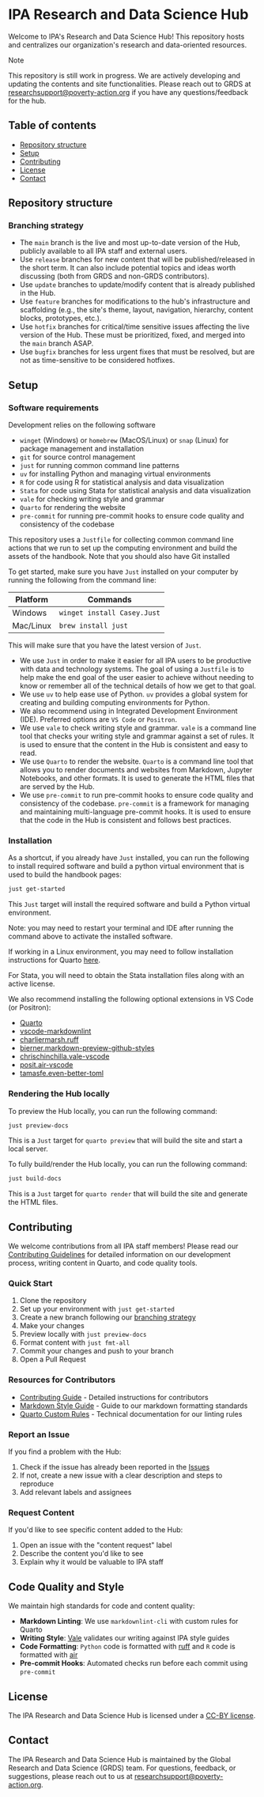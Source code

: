# IPA Research and Data Science Hub

Welcome to IPA's Research and Data Science Hub! This repository hosts and centralizes our organization's research and data-oriented resources.

> [!NOTE]
> This repository is still work in progress. We are actively developing and updating the contents and site functionalities. Please reach out to GRDS at [researchsupport@poverty-action.org](researchsupport@poverty-action.org) if you have any questions/feedback for the hub.

## Table of contents

* [Repository structure](#repository-structure)
* [Setup](#setup)
* [Contributing](#contributing)
* [License](#license)
* [Contact](#contact)

## Repository structure

### Branching strategy

* The `main` branch is the live and most up-to-date version of the Hub, publicly available to all IPA staff and external users.
* Use `release` branches for new content that will be published/released in the short term. It can also include potential topics and ideas worth discussing (both from GRDS and non-GRDS contributors).
* Use `update` branches to update/modify content that is already published in the Hub.
* Use `feature` branches for modifications to the hub's infrastructure and scaffolding (e.g., the site's theme, layout, navigation, hierarchy, content blocks, prototypes, etc.).
* Use `hotfix` branches for critical/time sensitive issues affecting the live version of the Hub. These must be prioritized, fixed, and merged into the `main` branch ASAP.
* Use `bugfix` branches for less urgent fixes that must be resolved, but are not as time-sensitive to be considered hotfixes.

## Setup

### Software requirements

Development relies on the following software

* `winget` (Windows) or `homebrew` (MacOS/Linux) or `snap` (Linux) for package management and installation
* `git` for source control management
* `just` for running common command line patterns
* `uv` for installing Python and managing virtual environments
* `R` for code using R for statistical analysis and data visualization
* `Stata` for code using Stata for statistical analysis and data visualization
* `vale` for checking writing style and grammar
* `Quarto` for rendering the website
* `pre-commit` for running pre-commit hooks to ensure code quality and consistency of the codebase

This repository uses a `Justfile` for collecting common command line actions that we run
to set up the computing environment and build the assets of the handbook. Note that you
should also have Git installed

To get started, make sure you have `Just` installed on your computer by running the
following from the command line:

| Platform  | Commands                                                                                  |
| --------- | ----------------------------------------------------------------------------------------- |
| Windows   | `winget install Casey.Just` |
| Mac/Linux | `brew install just`                                                |

This will make sure that you have the latest version of `Just`.

* We use `Just` in order to make it easier for all IPA users to be productive with data
  and technology systems. The goal of using a `Justfile` is to help make the end goal of
  the user easier to achieve without needing to know or remember all of the technical
  details of how we get to that goal.
* We use `uv` to help ease use of Python. `uv` provides a global system for creating and
  building computing environments for Python.
* We also recommend using in Integrated Development Environment (IDE).
  Preferred options are `VS Code` or `Positron`.
* We use `vale` to check writing style and grammar. `vale` is a command line tool that
  checks your writing style and grammar against a set of rules. It is used to ensure that
  the content in the Hub is consistent and easy to read.
* We use `Quarto` to render the website. `Quarto` is a command line tool that allows you
  to render documents and websites from Markdown, Jupyter Notebooks, and other formats.
  It is used to generate the HTML files that are served by the Hub.
* We use `pre-commit` to run pre-commit hooks to ensure code quality and consistency of
  the codebase. `pre-commit` is a framework for managing and maintaining multi-language
  pre-commit hooks. It is used to ensure that the code in the Hub is consistent and
  follows best practices.

### Installation

As a shortcut, if you already have `Just` installed, you can run the following to
install required software and build a python virtual environment that is used to build
the handbook pages:

```bash
just get-started
```

This `Just` target will install the required software and build a Python virtual environment.

Note: you may need to restart your terminal and IDE after running the command above to activate
the installed software.

If working in a Linux environment, you may need to follow installation instructions for Quarto
[here](https://quarto.org/docs/get-started/).

For Stata, you will need to obtain the Stata installation files along with an active license.

We also recommend installing the following optional extensions in VS Code (or Positron):

* [Quarto](https://marketplace.visualstudio.com/items?itemName=quarto.quarto)
* [vscode-markdownlint](https://marketplace.visualstudio.com/items?itemName=davidanson.vscode-markdownlint)
* [charliermarsh.ruff](https://marketplace.visualstudio.com/items?itemName=charliermarsh.ruff)
* [bierner.markdown-preview-github-styles](https://marketplace.visualstudio.com/items?itemName=bierner.markdown-preview-github-styles)
* [chrischinchilla.vale-vscode](https://marketplace.visualstudio.com/items?itemName=chrischinchilla.vale-vscode)
* [posit.air-vscode](https://marketplace.visualstudio.com/items?itemName=posit.air-vscode)
* [tamasfe.even-better-toml](https://marketplace.visualstudio.com/items?itemName=tamasfe.even-better-toml)

### Rendering the Hub locally

To preview the Hub locally, you can run the following command:

```bash
just preview-docs
```

This is a `Just` target for `quarto preview` that will build the site and start a local server.

To fully build/render the Hub locally, you can run the following command:

```bash
just build-docs
```

This is a `Just` target for `quarto render` that will build the site and generate the HTML files.

## Contributing

We welcome contributions from all IPA staff members! Please read our [Contributing Guidelines](CONTRIBUTING.md) for detailed information on our development process, writing content in Quarto, and code quality tools.

### Quick Start

1. Clone the repository
2. Set up your environment with `just get-started`
3. Create a new branch following our [branching strategy](#branching-strategy)
4. Make your changes
5. Preview locally with `just preview-docs`
6. Format content with `just fmt-all`
7. Commit your changes and push to your branch
8. Open a Pull Request

### Resources for Contributors

* [Contributing Guide](CONTRIBUTING.md) - Detailed instructions for contributors
* [Markdown Style Guide](docs/MARKDOWN_STYLE.md) - Guide to our markdown formatting standards
* [Quarto Custom Rules](docs/QUARTO_CUSTOM_RULES.md) - Technical documentation for our linting rules

### Report an Issue

If you find a problem with the Hub:

1. Check if the issue has already been reported in the [Issues](https://github.com/PovertyAction/ipa-research-data-science-hub/issues)
2. If not, create a new issue with a clear description and steps to reproduce
3. Add relevant labels and assignees

### Request Content

If you'd like to see specific content added to the Hub:

1. Open an issue with the "content request" label
2. Describe the content you'd like to see
3. Explain why it would be valuable to IPA staff

## Code Quality and Style

We maintain high standards for code and content quality:

* **Markdown Linting**: We use `markdownlint-cli` with custom rules for Quarto
* **Writing Style**: [Vale](https://vale.sh/) validates our writing against IPA style guides
* **Code Formatting**: `Python` code is formatted with [ruff](https://docs.astral.sh/ruff/) and `R` code is formatted with [air](https://posit-dev.github.io/air/)
* **Pre-commit Hooks**: Automated checks run before each commit using `pre-commit`

## License

The IPA Research and Data Science Hub is licensed under a [CC-BY license](./LICENSE.txt).

## Contact

The IPA Research and Data Science Hub is maintained by the Global Research and Data Science (GRDS) team. For questions, feedback, or suggestions, please reach out to us at [researchsupport@poverty-action.org](researchsupport@poverty-action.org).
